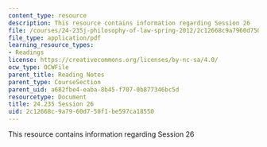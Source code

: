 ```yaml
---
content_type: resource
description: This resource contains information regarding Session 26
file: /courses/24-235j-philosophy-of-law-spring-2012/2c12668c9a7960d750f1be597ca18550_MIT24_235JS12_Session26.pdf
file_type: application/pdf
learning_resource_types:
- Readings
license: https://creativecommons.org/licenses/by-nc-sa/4.0/
ocw_type: OCWFile
parent_title: Reading Notes
parent_type: CourseSection
parent_uid: a682fbe4-eaba-8b45-f707-0b877346bc5d
resourcetype: Document
title: 24.235 Session 26
uid: 2c12668c-9a79-60d7-50f1-be597ca18550
---
```

This resource contains information regarding Session 26